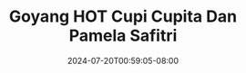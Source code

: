 --- 
title: "Goyang HOT Cupi Cupita Dan Pamela Safitri"
description: "streaming bokeh Goyang HOT Cupi Cupita Dan Pamela Safitri gratis video full terbaru"
date: 2024-07-20T00:59:05-08:00
file_code: "5a7dobj8amm2"
draft: false
cover: "t1gqz25jpw2uiznm.jpg"
tags: ["Goyang", "HOT", "Cupi", "Cupita", "Dan", "Pamela", "Safitri", "bokep-indo", "bokep-viral", "bokep-ig"]
length: 174
fld_id: "1483161"
foldername: "Artis ternama id telegram"
categories: ["Artis ternama id telegram"]
views: 0
---